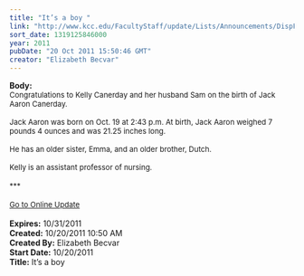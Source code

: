 ```yaml
---
title: "It’s a boy "
link: "http://www.kcc.edu/FacultyStaff/update/Lists/Announcements/DispForm.aspx?ID=488"
sort_date: 1319125846000
year: 2011
pubDate: "20 Oct 2011 15:50:46 GMT"
creator: "Elizabeth Becvar"
---
```


<div><b>Body:</b> <div class="ExternalClass98AE32FFC40B4375BF8307E230D2B70D">
<div><font size="2">Congratulations to Kelly Canerday and her husband Sam on the birth of Jack Aaron Canerday.</font></div>
<div><font size="2"> </div></font>
<div><font size="2">Jack Aaron was born on Oct. 19 at 2:43 p.m. At birth, Jack Aaron weighed 7 pounds 4 ounces and was 21.25 inches long.</font></div>
<div><font size="2"> <br /></font><font size="2">He has an older sister, Emma, and an older brother, Dutch.</font></div>
<div><font size="2"> </div></font>
<div><font size="2">Kelly is an assistant professor of nursing.</font></div>
<div><font size="2"></font> </div>
<div><font size="2">***</font></div>
<div><font size="2"></font> </div>
<div><font size="2"><a href="/FacultyStaff/update/Pages/dailyupdate.aspx">Go to Online Update</a></font></div>
<div> </div></div></div>
<div><b>Expires:</b> 10/31/2011</div>
<div><b>Created:</b> 10/20/2011 10:50 AM</div>
<div><b>Created By:</b> Elizabeth Becvar</div>
<div><b>Start Date:</b> 10/20/2011</div>
<div><b>Title:</b> It’s a boy </div>
